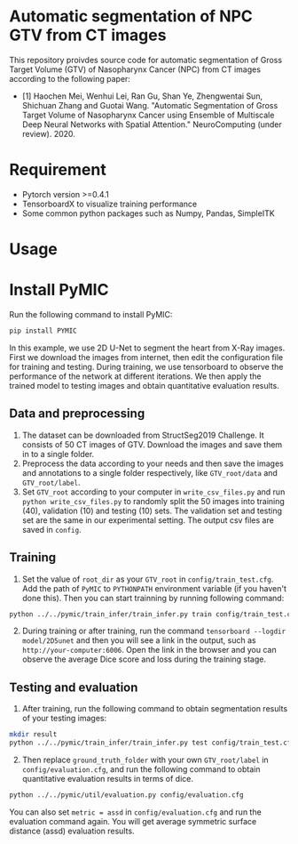 # Automatic segmentation of NPC GTV from CT images

This repository proivdes source code for automatic segmentation of Gross Target Volume (GTV) of Nasopharynx Cancer (NPC) from CT images according to the following paper:

* [1] Haochen Mei, Wenhui Lei, Ran Gu, Shan Ye, Zhengwentai Sun, Shichuan Zhang and Guotai Wang. "Automatic Segmentation of Gross Target Volume of Nasopharynx Cancer using Ensemble of Multiscale Deep Neural Networks with Spatial Attention." NeuroComputing (under review). 2020.

# Requirement
* Pytorch version >=0.4.1
* TensorboardX to visualize training performance
* Some common python packages such as Numpy, Pandas, SimpleITK

# Usage
# Install PyMIC
Run the following command to install PyMIC:

```bash
pip install PYMIC
```
In this example, we use 2D U-Net to segment the heart from X-Ray images. First we download the images from internet, then edit the configuration file for training and testing. During training, we use tensorboard to observe the performance of the network at different iterations. We then apply the trained model to testing images and obtain quantitative evaluation results.

## Data and preprocessing
1. The dataset can be downloaded from StructSeg2019 Challenge. It consists of 50 CT images of GTV. Download the images and save them in to a single folder. 
2. Preprocess the data according to your needs and then save the images and annotations to a single folder respectively, like `GTV_root/data` and `GTV_root/label`.
3. Set `GTV_root` according to your computer in `write_csv_files.py` and run `python write_csv_files.py` to randomly split the 50 images into training (40), validation (10) and testing (10) sets. The validation set and testing set are the same in our experimental setting. The output csv files are saved in `config`.

## Training
1. Set the value of `root_dir` as your `GTV_root` in `config/train_test.cfg`. Add the path of `PyMIC` to `PYTHONPATH` environment variable (if you haven't done this). Then you can start trainning by running following command:
 
```bash
python ../../pymic/train_infer/train_infer.py train config/train_test.cfg
```

2. During training or after training, run the command `tensorboard --logdir model/2D5unet` and then you will see a link in the output, such as `http://your-computer:6006`. Open the link in the browser and you can observe the average Dice score and loss during the training stage. 

## Testing and evaluation
1. After training, run the following command to obtain segmentation results of your testing images:

```bash
mkdir result
python ../../pymic/train_infer/train_infer.py test config/train_test.cfg
```

2. Then replace `ground_truth_folder` with your own `GTV_root/label` in `config/evaluation.cfg`, and run the following command to obtain quantitative evaluation results in terms of dice. 

```bash
python ../../pymic/util/evaluation.py config/evaluation.cfg
```

You can also set `metric = assd` in `config/evaluation.cfg` and run the evaluation command again. You will get average symmetric surface distance (assd) evaluation results.
